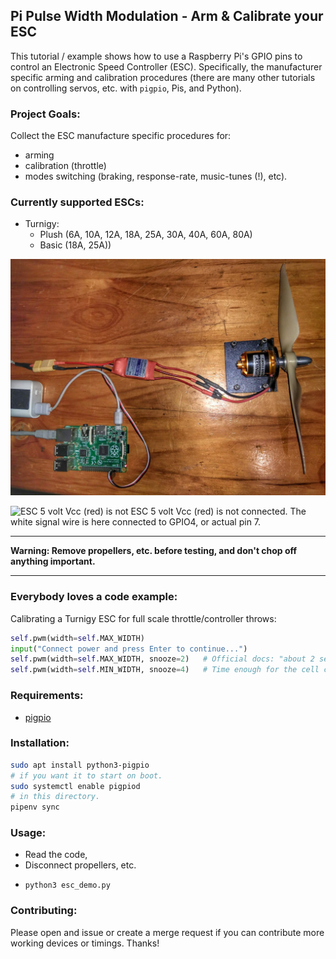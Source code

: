 ## Pi Pulse Width Modulation - Arm & Calibrate your ESC

This tutorial / example shows how to use a Raspberry Pi's GPIO pins to
control an Electronic Speed Controller (ESC).   Specifically, the manufacturer 
specific arming and calibration procedures (there are many other tutorials
on controlling servos, etc. with `pigpio`, Pis, and Python). 

### Project Goals:

Collect the ESC manufacture specific procedures for:

* arming
* calibration (throttle)
* modes switching (braking, response-rate, music-tunes (!), etc).


### Currently supported ESCs:

* Turnigy:
  * Plush (6A, 10A, 12A, 18A, 25A, 30A, 40A, 60A, 80A)
  * Basic (18A, 25A))



![Example components](images/setup.jpg)


![ESC 5 volt Vcc (red) is *not* ESC 5 volt Vcc (red) is *not* connected.  The white signal
wire is here connected to GPIO4, or actual pin 7.](images/GPIO_pin4.jpg)




---

**Warning: Remove propellers, etc. before testing, and 
don't chop off anything important.**

---

### Everybody loves a code example:

Calibrating a Turnigy ESC for full scale throttle/controller throws:

``` python
self.pwm(width=self.MAX_WIDTH)
input("Connect power and press Enter to continue...")
self.pwm(width=self.MAX_WIDTH, snooze=2)   # Official docs: "about 2 seconds".
self.pwm(width=self.MIN_WIDTH, snooze=4)   # Time enough for the cell count, etc. beeps to play.
```

### Requirements:

* [pigpio](http://abyz.me.uk/rpi/pigpio/python.html)


### Installation:

```bash
sudo apt install python3-pigpio
# if you want it to start on boot.
sudo systemctl enable pigpiod
# in this directory.
pipenv sync
```

### Usage:

* Read the code, 
* Disconnect propellers, etc.
*     python3 esc_demo.py


### Contributing:

Please open and issue or create a merge request if you can contribute more 
working devices or timings.  Thanks!

